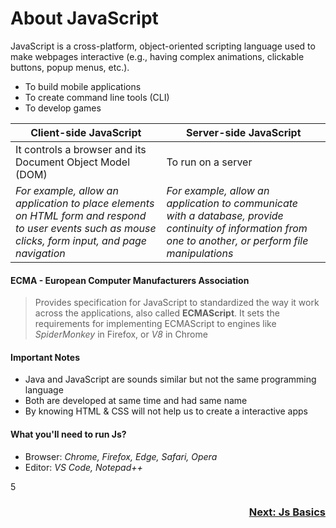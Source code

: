 # About JavaScript
JavaScript is a cross-platform, object-oriented scripting language used to make webpages interactive (e.g., having complex animations, clickable buttons, popup menus, etc.).
- To build mobile applications
- To create command line tools (CLI)
- To develop games

| **Client-side JavaScript** | **Server-side JavaScript** |
| --- | --- |
| It controls a browser and its Document Object Model (DOM) | To run on a server |
| _For example, allow an application to place elements on HTML form and respond to user events such as mouse clicks, form input, and page navigation_ | _For example, allow an application to communicate with a database, provide continuity of information from one to another, or perform file manipulations_ |

#### ECMA -  European Computer Manufacturers Association
> Provides specification for JavaScript to standardized the way it work across the applications, also called **ECMAScript**. It sets the requirements for implementing ECMAScript to engines like _SpiderMonkey_ in Firefox, or _V8_ in Chrome

#### Important Notes
- Java and JavaScript are sounds similar but not the same programming language
- Both are developed at same time and had same name
- By knowing HTML & CSS will not help us to create a interactive apps

#### What you'll need to run Js?
- Browser: _Chrome, Firefox, Edge, Safari, Opera_
- Editor: _VS Code, Notepad++_ 


5
<h3 align="right"><a href="01-Basics.md">Next: Js Basics</a></h3>
